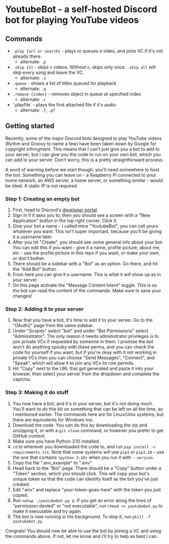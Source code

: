 # YoutubeBot - a self-hosted Discord bot for playing YouTube videos
## Commands
- `.play {url or search}` - plays or queues a video, and joins VC if it's not already there.
    - alternate: `.p`
- `.skip {n}` - skips `n` videos. Without `n`, skips only once. `.skip all` will skip every song and leave the VC.
    - alternate: `.s`
- `.queue` - shows a list of titles queued for playback
    - alternate: `.q`
- `.remove {index}` - removes object in queue at specified index
    - alternate: `.r`
- '.playfile` - plays the first attached file if it's audio
    - alternate: `.f`, `.pf`

## Getting started
Recently, some of the major Discord bots designed to play YouTube videos (Rythm and Groovy to name a few) have been taken down by Google for copyright infringment. This means that I can't just give you a bot to add to your server, but I can give you the code to run on your own bot, which you can add to your server. Don't worry, this is a pretty straightforward process.

A word of warning before we start though: you'll need somewhere to host the bot. Something you can leave on - a Raspberry Pi connected to your home network, an AWS server, a home server, or something similar - would be ideal. A static IP is not required.

### Step 1: Creating an empty bot
1. First, head to Discord's [developer portal](https://discord.com/developers/applications).
2. Sign in if it asks you to, then you should see a screen with a "New Application" button in the top right corner. Click it.
3. Give your bot a name - I called mine "YoutubeBot", you can call yours whatever you want. This isn't super important, because you'll be giving it a username later.
4. After you hit "Create", you should see some general info about your bot. You can edit this if you want - give it a name, profile picture, about me, etc - use the profile picture in this repo if you want, or make your own, or don't bother.
5. There should be a sidebar with a "Bot" as an option. Go there, and hit the "Add Bot" button.
6. From here you can give it a username. This is what it will show up as in your server.
7. On this page activate the "Message Content Intent" toggle. This is so the bot can read the content of the commands. Make sure to save your changes!

### Step 2: Adding it to your server
1. Now that you have a bot, it's time to add it to your server. Go to the "OAuth2" page from the same sidebar.
2. Under "Scopes" select "bot" and under "Bot Permissions" select "Administrator". The only reason it needs administrator privileges is to join private VCs if requested by someone in them. I promise the bot won't do anything spooky with these perms, and you can check the code for yourself if you want, but if you're okay with it not working in private VCs then you can choose "Send Messages", "Connect", and "Speak", which will allow it to join any VCs its role permits.
3. Hit "Copy" next to the URL that got generated and paste it into your browser, then select your server from the dropdown and complete the captcha.

### Step 3: Making it do stuff
1. You now have a bot, and it's in your server, but it's not doing much. You'll want to do this bit on something that can be left on all the time, as I mentioned earlier. The commands here are for Linux/Unix systems, but there are equivalents for Windows too.
2. Download the code. You can do this by downloading the zip and unzipping it, or with a `git clone` command, or however you prefer to get GitHub content.
3. Make sure you have Python 3.10 installed.
4. `cd` to wherever you downloaded the code to, and run `pip install -r requirements.txt`. Note that some systems will use `pip3` or `pip3.10` - use the one that contains `(python 3.10)` when you run it with `--version`.
5. Copy the file ".env_example" to ".env"
6. Head back to the "Bot" page. There should be a "Copy" button under a "Token" section, which you should click. This will copy your bot's unique token so that the code can identify itself as the bot you've just created.
7. Edit ".env" and replace "your-token-goes-here" with the token you just copied.
8. Run `nohup ./youtubebot.py &`. If you get an error along the lines of "permission denied" or "not executable", run `chmod +x youtubebot.py` to make it executable and try again.
9. The bot is now running in the background. To stop it, run `pkill -f youtubebot.py`

Congrats! You should now be able to use the bot by joining a VC and using the commands above. If not, let me know and I'll try to help as best I can.

